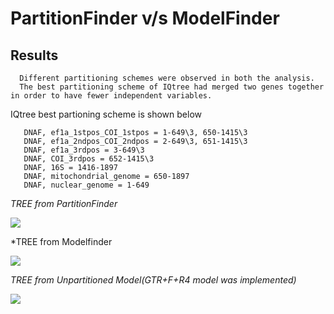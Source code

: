 # PartitionFinder v/s ModelFinder
  ## Results
      Different partitioning schemes were observed in both the analysis.
      The best partitioning scheme of IQtree had merged two genes together in order to have fewer independent variables. 
  IQtree best partioning scheme is shown below
  
       DNAF, ef1a_1stpos_COI_1stpos = 1-649\3, 650-1415\3
       DNAF, ef1a_2ndpos_COI_2ndpos = 2-649\3, 651-1415\3
       DNAF, ef1a_3rdpos = 3-649\3
       DNAF, COI_3rdpos = 652-1415\3
       DNAF, 16S = 1416-1897
       DNAF, mitochondrial_genome = 650-1897
       DNAF, nuclear_genome = 1-649
       
  *TREE from PartitionFinder*
      
![](https://user-images.githubusercontent.com/48491729/87254644-9104a180-c4a1-11ea-9b41-b163f94efe53.jpg)

  *TREE from Modelfinder

![](https://user-images.githubusercontent.com/48491729/87254723-315ac600-c4a2-11ea-8283-1841c9a9dc49.jpg)

  *TREE from Unpartitioned Model(GTR+F+R4 model was implemented)*

![](https://user-images.githubusercontent.com/48491729/87254761-8f87a900-c4a2-11ea-9f68-792918ef9cee.jpg)






   
